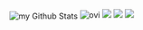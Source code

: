 <img align="center" src="https://github-readme-stats.vercel.app/api?username=SteveBloX&include_all_commits=true&count_private=true&show_icons=true&line_height=20&title_color=000000&icon_color=1124BB&text_color=000000&bg_color=0,45ff64,47b9ff" alt="my Github Stats"/>

<img src="https://github-readme-stats.vercel.app/api/top-langs?username=SteveBloX&show_icons=true&locale=en&exclude_repo=SteveBloX,steveblox.github.io&bg_color=0,45ff64,47b9ff&text_color=000000&title_color=000000" alt="ovi" />

<img src="https://streak-stats.demolab.com?user=SteveBloX&theme=dark"/>

<img src="https://dcbadge.vercel.app/api/shield/728694205718855832" />

<img src="http://estruyf-github.azurewebsites.net/api/VisitorHit?user=SteveBloX&repo=madushadhanushka&countColorcountColor&countColor=03fcc6"/>
